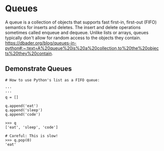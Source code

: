 # Queues
A queue is a collection of objects that supports fast first-in, first-out (FIFO) semantics for inserts and deletes. The insert and delete operations sometimes called enqueue and dequeue. Unlike lists or arrays, queues typically don't allow for random access to the objects they contain.
https://dbader.org/blog/queues-in-python#:~:text=A%20queue%20is%20a%20collection,to%20the%20objects%20they%20contain.

## Demonstrate Queues

```
# How to use Python's list as a FIFO queue:

'''
'''
q = []

q.append('eat')
q.append('sleep')
q.append('code')

>>> q
['eat', 'sleep', 'code']

# Careful: This is slow!
>>> q.pop(0)
'eat'
```
